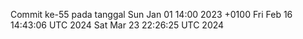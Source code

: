 Commit ke-55 pada tanggal Sun Jan 01 14:00 2023 +0100
Fri Feb 16 14:43:06 UTC 2024
Sat Mar 23 22:26:25 UTC 2024
